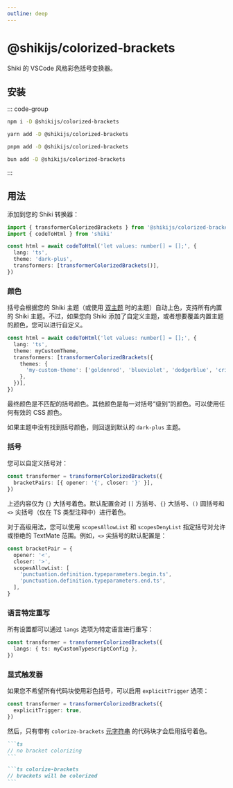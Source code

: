 ```yaml
---
outline: deep
---
```


# @shikijs/colorized-brackets

<Badges name="@shikijs/colorized-brackets" />

Shiki 的 VSCode 风格彩色括号变换器。

## 安装

::: code-group

```sh [npm]
npm i -D @shikijs/colorized-brackets
```

```sh [yarn]
yarn add -D @shikijs/colorized-brackets
```

```sh [pnpm]
pnpm add -D @shikijs/colorized-brackets
```

```sh [bun]
bun add -D @shikijs/colorized-brackets
```

:::

## 用法

添加到您的 Shiki 转换器：

```ts colorize-brackets
import { transformerColorizedBrackets } from '@shikijs/colorized-brackets'
import { codeToHtml } from 'shiki'

const html = await codeToHtml('let values: number[] = [];', {
  lang: 'ts',
  theme: 'dark-plus',
  transformers: [transformerColorizedBrackets()],
})
```

### 颜色

括号会根据您的 Shiki 主题（或使用 [双主题](https://shiki.style/guide/dual-themes) 时的主题）自动上色，支持所有内置的 Shiki 主题。不过，如果您向 Shiki 添加了自定义主题，或者想要覆盖内置主题的颜色，您可以进行自定义。

```ts colorize-brackets
const html = await codeToHtml('let values: number[] = [];', {
  lang: 'ts',
  theme: myCustomTheme,
  transformers: [transformerColorizedBrackets({
    themes: {
      'my-custom-theme': ['goldenrod', 'blueviolet', 'dodgerblue', 'crimson'],
    },
  })],
})
```

最终颜色是不匹配的括号颜色。其他颜色是每一对括号“级别”的颜色。可以使用任何有效的 CSS 颜色。

如果主题中没有找到括号颜色，则回退到默认的 `dark-plus` 主题。

### 括号

您可以自定义括号对：

```ts colorize-brackets
const transformer = transformerColorizedBrackets({
  bracketPairs: [{ opener: '{', closer: '}' }],
})
```

上述内容仅为 `{}` 大括号着色。默认配置会对 `[]` 方括号、`{}` 大括号、`()` 圆括号和 `<>` 尖括号（仅在 TS 类型注释中）进行着色。

对于高级用法，您可以使用 `scopesAllowList` 和 `scopesDenyList` 指定括号对允许或拒绝的 TextMate 范围。例如，`<>` 尖括号的默认配置是：

```ts colorize-brackets
const bracketPair = {
  opener: '<',
  closer: '>',
  scopesAllowList: [
    'punctuation.definition.typeparameters.begin.ts',
    'punctuation.definition.typeparameters.end.ts',
  ],
}
```

### 语言特定重写

所有设置都可以通过 `langs` 选项为特定语言进行重写：

```ts colorize-brackets
const transformer = transformerColorizedBrackets({
  langs: { ts: myCustomTypescriptConfig },
})
```

### 显式触发器

如果您不希望所有代码块使用彩色括号，可以启用 `explicitTrigger` 选项：

```ts colorize-brackets
const transformer = transformerColorizedBrackets({
  explicitTrigger: true,
})
```

然后，只有带有 `colorize-brackets` [元字符串](/guide/transformers#meta) 的代码块才会启用括号着色。

````md
```ts
// no bracket colorizing
```

```ts colorize-brackets
// brackets will be colorized
```
````
